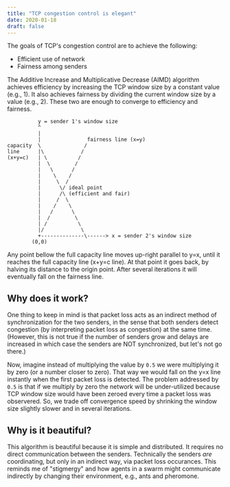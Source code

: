 ```yaml
---
title: "TCP congestion control is elegant"
date: 2020-01-18
draft: false
---
```


The goals of TCP's congestion control are to achieve the following:

- Efficient use of network
- Fairness among senders

The Additive Increase and Multiplicative Decrease (AIMD) algorithm
achieves efficiency by increasing the TCP window size by a constant value (e.g., 1).
It also achieves fairness by dividing the current window size by a value (e.g., 2).
These two are enough to converge to efficiency and fairness.

```text
          y = sender 1's window size
          ^
          |
          |               fairness line (x=y)
capacity  \              /
line      |\            /
(x+y=c)   | \          /
          |  \        /
          |   \      /
          |    \    /
          |     \  /
          |      \/ ideal point
          |      /\ (efficient and fair)
          |     /  \
          |    /    \
          |   /      \
          |  /        \
          | /          \
          |/            \
          +--------------\------> x = sender 2's window size
        (0,0)
```

Any point bellow the full capacity line moves up-right parallel to y=x, until it reaches the full capacity line (x+y=c line).
At that point it goes back, by halving its distance to the origin point.
After several iterations it will eventually fall on the fairness line.

## Why does it work?

One thing to keep in mind is that packet loss acts as an indirect method of synchronization for the two senders,
in the sense that both senders detect congestion (by interpreting packet loss as congestion) at the same time.
(However, this is not true if the number of senders grow and delays are increased in which case the senders are NOT synchronized, but let's not go there.)

Now, imagine instead of multiplying the value by `0.5` we were multiplying it by zero (or a number closer to zero).
That way we would fall on the y=x line instantly when the first packet loss is detected.
The problem addressed by `0.5` is that if we multiply by zero the network will
be under-utilized because TCP window size would have been zeroed every time a
packet loss was observered.
So, we trade off convergence speed by shrinking the window size slightly slower and in several iterations.

## Why is it beautiful?

This algorithm is beautiful because it is simple and distributed.
It requires no direct communication between the senders.
Technically the senders *are* coordinating, but only in an indirect way, via packet loss occurances.
This reminds me of "stigmergy" and how agents in a swarm might communicate indirectly by changing their environment,
e.g., ants and pheromone.
